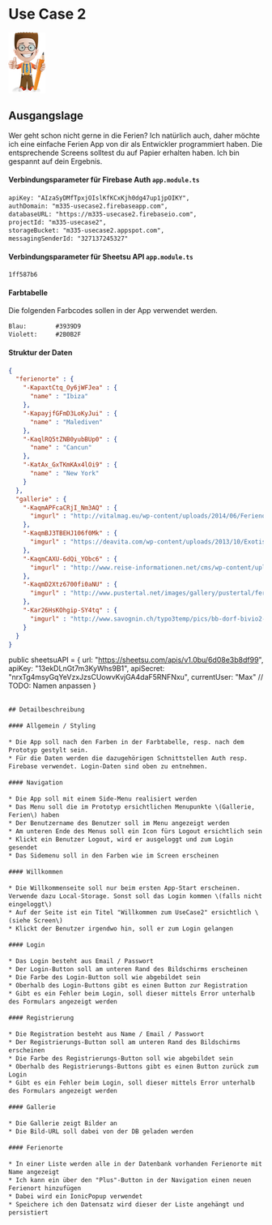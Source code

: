 # Use Case 2

![](/_allgemein/ralph_uebung.png)

## Ausgangslage

Wer geht schon nicht gerne in die Ferien? Ich natürlich auch, daher möchte ich eine einfache Ferien App von dir als Entwickler programmiert haben. Die entsprechende Screens solltest du auf Papier erhalten haben. Ich bin gespannt auf dein Ergebnis.

#### Verbindungsparameter für Firebase Auth ```app.module.ts ```

```
apiKey: "AIzaSyDMfTpxjOIslKfKCxKjh0dg47up1jpOIKY",
authDomain: "m335-usecase2.firebaseapp.com",
databaseURL: "https://m335-usecase2.firebaseio.com",
projectId: "m335-usecase2",
storageBucket: "m335-usecase2.appspot.com",
messagingSenderId: "327137245327"
```

#### Verbindungsparameter für Sheetsu API ```app.module.ts ```
```
1ff587b6
```



#### Farbtabelle

Die folgenden Farbcodes sollen in der App verwendet werden.

```
Blau:        #3939D9
Violett:     #2B0B2F
```


#### Struktur der Daten
```json
{
  "ferienorte" : {
    "-KapaxtCtq_Oy6jWFJea" : {
      "name" : "Ibiza"
    },
    "-KapayjfGFmD3LoKyJui" : {
      "name" : "Malediven"
    },
    "-KaqlRQ5tZNB0yubBUp0" : {
      "name" : "Cancun"
    },
    "-KatAx_GxTKmKAx4lOi9" : {
      "name" : "New York"
    }
  },
  "gallerie" : {
    "-KaqmAPFcaCRjI_Nm3AQ" : {
      "imgurl" : "http://vitalmag.eu/wp-content/uploads/2014/06/Ferienorte-in-Europa-vitalmag4.jpg"
    },
    "-KaqmBJ3TBEHJ106f0Mk" : {
      "imgurl" : "https://deavita.com/wp-content/uploads/2013/10/Exotische-Ferienorte-Fidschi-Pazifik-Laucala-Insel-Resort.jpeg"
    },
    "-KaqmCAXU-6dQi_YObc6" : {
      "imgurl" : "http://www.reise-informationen.net/cms/wp-content/uploads/2009/03/negril-strand.jpg"
    },
    "-KaqmD2Xtz6700fi0aNU" : {
      "imgurl" : "http://www.pustertal.net/images/gallery/pustertal/ferienregion/small/pragser-wildsee-pustertal.jpg"
    },
    "-Kar26HsKOhgip-SY4tq" : {
      "imgurl" : "http://www.savognin.ch/typo3temp/pics/bb-dorf-bivio2-2009_a6e92a647d.jpg"
    }
  }
}

```
public sheetsuAPI = {
    url: "https://sheetsu.com/apis/v1.0bu/6d08e3b8df99",
    apiKey: "13ekDLnGt7m3KyWhs9B1",
    apiSecret: "nrxTg4msyGqYeVzxJzsCUowvKvjGA4daF5RNFNxu",
    currentUser: "Max" // TODO: Namen anpassen
  }
```

## Detailbeschreibung

#### Allgemein / Styling

* Die App soll nach den Farben in der Farbtabelle, resp. nach dem Prototyp gestylt sein.
* Für die Daten werden die dazugehörigen Schnittstellen Auth resp. Firebase verwendet. Login-Daten sind oben zu entnehmen.

#### Navigation

* Die App soll mit einem Side-Menu realisiert werden 
* Das Menu soll die im Prototyp ersichtlichen Menupunkte \(Gallerie, Ferien\) haben
* Der Benutzername des Benutzer soll im Menu angezeigt werden 
* Am unteren Ende des Menus soll ein Icon fürs Logout ersichtlich sein 
* Klickt ein Benutzer Logout, wird er ausgeloggt und zum Login gesendet 
* Das Sidemenu soll in den Farben wie im Screen erscheinen

#### Willkommen

* Die Willkommenseite soll nur beim ersten App-Start erscheinen. Verwende dazu Local-Storage. Sonst soll das Login kommen \(falls nicht eingeloggt\)     
* Auf der Seite ist ein Titel "Willkommen zum UseCase2" ersichtlich \(siehe Screen\) 
* Klickt der Benutzer irgendwo hin, soll er zum Login gelangen

#### Login

* Das Login besteht aus Email / Passwort
* Der Login-Button soll am unteren Rand des Bildschirms erscheinen 
* Die Farbe des Login-Button soll wie abgebildet sein 
* Oberhalb des Login-Buttons gibt es einen Button zur Registration
* Gibt es ein Fehler beim Login, soll dieser mittels Error unterhalb des Formulars angezeigt werden

#### Registrierung

* Die Registration besteht aus Name / Email / Passwort
* Der Registrierungs-Button soll am unteren Rand des Bildschirms erscheinen 
* Die Farbe des Registrierungs-Button soll wie abgebildet sein 
* Oberhalb des Registrierungs-Buttons gibt es einen Button zurück zum Login
* Gibt es ein Fehler beim Login, soll dieser mittels Error unterhalb des Formulars angezeigt werden

#### Gallerie

* Die Gallerie zeigt Bilder an
* Die Bild-URL soll dabei von der DB geladen werden

#### Ferienorte

* In einer Liste werden alle in der Datenbank vorhanden Ferienorte mit Name angezeigt
* Ich kann ein über den "Plus"-Button in der Navigation einen neuen Ferienort hinzufügen
* Dabei wird ein IonicPopup verwendet
* Speichere ich den Datensatz wird dieser der Liste angehängt und persistiert



